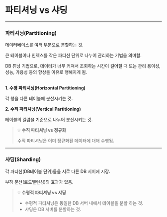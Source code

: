# 파티셔닝 vs 샤딩

---

### 파티셔닝(Partitioning)

데이터베이스를 여러 부분으로 분할하는 것.

큰 테이블이나 인덱스를 작은 파티션 단위로 나누어 관리하는 기법을 의미함.

DB 튜닝 기법으로, 데이터가 너무 커져서 조회하는 시간이 길어질 때 또는 관리 용이성, 성능, 가용성 등의 향상을 이유로 행해지게 됨.
</br></br>

**1. 수평 파티셔닝(Horizontal Partitioning)**

각 행을 다른 테이블에 분산시키는 것.

**2. 수직 파티셔닝(Vertical Partitioning)**

테이블의 컬럼을 기준으로 나누어 분산시키는 것.

> 💡 **수직 파티셔닝 vs 정규화**
> 
> 수직 파티셔닝은 이미 정규화된 데이터에 대해 수행됨.

---

### 샤딩(Sharding)

각 파티션(DB테이블 단위)들을 서로 다른 DB 서버에 저장.

부하 분산(로드밸런싱)의 효과가 있음.

> 💡 **수평적 파티셔닝 vs 샤딩**
>
> - 수평적 파티셔닝은 동일한 DB 서버 내에서 테이블을 분할 하는 것.
> - 샤딩은 DB 서버를 분할하는 것.
